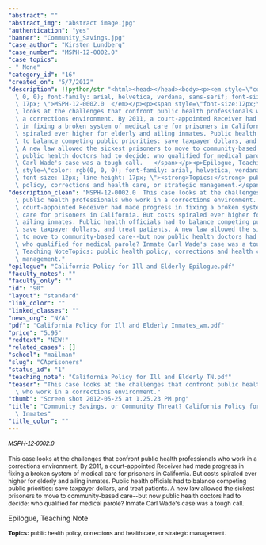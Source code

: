 ```yaml
---
"abstract": ""
"abstract_img": "abstract image.jpg"
"authentication": "yes"
"banner": "Community_Savings.jpg"
"case_author": "Kirsten Lundberg"
"case_number": "MSPH-12-0002.0"
"case_topics":
- " None"
"category_id": "16"
"created_on": "5/7/2012"
"description": !!python/str "<html><head></head><body><p><em style=\"color: rgb(0,\
  \ 0, 0); font-family: arial, helvetica, verdana, sans-serif; font-size: 12px; line-height:\
  \ 17px; \">MSPH-12-0002.0  </em></p><p><span style=\"font-size:12px;\">This case\
  \ looks at the challenges that confront public health professionals who work in\
  \ a corrections environment. By 2011, a court-appointed Receiver had made progress\
  \ in fixing a broken system of medical care for prisoners in California. But costs\
  \ spiraled ever higher for elderly and ailing inmates. Public health officials had\
  \ to balance competing public priorities: save taxpayer dollars, and treat patients.\
  \ A new law allowed the sickest prisoners to move to community-based care--but now\
  \ public health doctors had to decide: who qualified for medical parole? Inmate\
  \ Carl Wade's case was a tough call.   </span></p><p>Epilogue, Teaching Note</p><p><span\
  \ style=\"color: rgb(0, 0, 0); font-family: arial, helvetica, verdana, sans-serif;\
  \ font-size: 12px; line-height: 17px; \"><strong>Topics:</strong> public health\
  \ policy, corrections and health care, or strategic management.</span></p></body></html>"
"description_clean": "MSPH-12-0002.0  This case looks at the challenges that confront\
  \ public health professionals who work in a corrections environment. By 2011, a\
  \ court-appointed Receiver had made progress in fixing a broken system of medical\
  \ care for prisoners in California. But costs spiraled ever higher for elderly and\
  \ ailing inmates. Public health officials had to balance competing public priorities:\
  \ save taxpayer dollars, and treat patients. A new law allowed the sickest prisoners\
  \ to move to community-based care--but now public health doctors had to decide:\
  \ who qualified for medical parole? Inmate Carl Wade's case was a tough call.   Epilogue,\
  \ Teaching NoteTopics: public health policy, corrections and health care, or strategic\
  \ management."
"epilogue": "California Policy for Ill and Elderly Epilogue.pdf"
"faculty_notes": ""
"faculty_only": ""
"id": "90"
"layout": "standard"
"link_color": ""
"linked_classes": ""
"news_org": "N/A"
"pdf": "California Policy for Ill and Elderly Inmates_wm.pdf"
"price": "5.95"
"redtext": "NEW!"
"related_cases": []
"school": "mailman"
"slug": "CAprisoners"
"status_id": "1"
"teaching_note": "California Policy for Ill and Elderly TN.pdf"
"teaser": "This case looks at the challenges that confront public health professionals\
  \ who work in a corrections environment."
"thumb": "Screen shot 2012-05-25 at 1.25.23 PM.png"
"title": "Community Savings, or Community Threat? California Policy for Ill and Elderly\
  \ Inmates"
"title_color": ""
---
```

<html><head></head><body><p><em style="color: rgb(0, 0, 0); font-family: arial, helvetica, verdana, sans-serif; font-size: 12px; line-height: 17px; ">MSPH-12-0002.0  </em></p><p><span style="font-size:12px;">This case looks at the challenges that confront public health professionals who work in a corrections environment. By 2011, a court-appointed Receiver had made progress in fixing a broken system of medical care for prisoners in California. But costs spiraled ever higher for elderly and ailing inmates. Public health officials had to balance competing public priorities: save taxpayer dollars, and treat patients. A new law allowed the sickest prisoners to move to community-based care--but now public health doctors had to decide: who qualified for medical parole? Inmate Carl Wade's case was a tough call.   </span></p><p>Epilogue, Teaching Note</p><p><span style="color: rgb(0, 0, 0); font-family: arial, helvetica, verdana, sans-serif; font-size: 12px; line-height: 17px; "><strong>Topics:</strong> public health policy, corrections and health care, or strategic management.</span></p></body></html>
